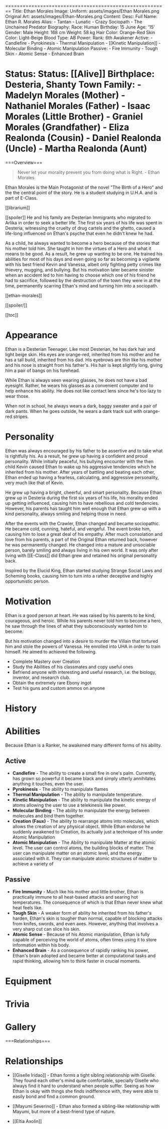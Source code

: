 ========================================================
Title: Ethan Morales
Image:
  Uniform: assets/images/Ethan Morales.png
  Original Art: assets/images/Ethan-Morales.png
Content:
  Desc:
    Full Name: Ethan R. Morales
    Alias:
    - Tantan
    - Lunatic
    - Crazy Sociopath
    - The Unchained Predator
  Biography:
    Race: Human
    Birthday: 15 June
    Age: '15'
    Gender: Male
    Height: 168 cm
    Weight: 58 kg
    Hair Color: Orange-Red
    Skin Color: Light-Beige
    Blood Type: AB
  Power:
    Rank: 6th Awakener
    Active:
    - Candlefire
    - Pyrokinesis
    - Thermal Manipulation
    - [[Kinetic Manipulation]]
    - Molecular Binding
    - Atomic Manipulation
    Passive:
    - Fire Immunity
    - Tough Skin
    - Atomic Sense
    - Enhanced Brain

  Status:
    Status: [[Alive]]
    Birthplace: Desteria, Shanty Town
    Family:
    - Madelyn Morales (Mother)
    - Nathaniel Morales (Father)
    - Isaac Morales (Little Brother)
    - Graniel Morales (Grandfather)
    - Eliza Realonda (Cousin)
    - Daniel Realonda (Uncle)
    - Martha Realonda (Aunt)
========================================================

===Overview===
> Never let your morality prevent you from doing what is Right. - Ethan Morales

Ethan Morales is the Main Protagonist of the novel "The Birth of a Hero" and the the central point of the story. He is a student studying in U.H.A. and is part of E-Class.

[[librarium]]

[[spoiler]]
He and his family are Desterian Immigrants who migrated to Arlika in order to seek a better life. The first six years of his life was spent in Desteria, witnessing the cruelty of drug cartels and the ghetto, caused a life-long influenced on Ethan's psyche that even he didn't knew he had.

As a child, he always wanted to become a hero because of the stories that his mother told him. She taught in him the virtues of a Hero and what it means to be good. As a result, he grew up wanting to be one. He trained his abilities for most of his days and even going so far as becoming a vigilante with his best friend Kevin and Vanessa, albeit only fighting petty crimes like thievery, mugging, and bullying. But his motivation later became sinister when an accident led to him having to choose which one of his friend he had to sacrifice, followed by the destruction of the town they were in at the time, permanently scarring Ethan's mind and turning him into a sociopath.

[[ethan-morales]]

[[spoiler/]]

[[toc]]

# Appearance
Ethan is a Desterian Teenager. Like most Desterian, he has dark hair and light beige skin. His eyes are orange-red, inherited from his mother and he has a tall build, inherited from his dad. His eyebrows are thin like his mother and his nose is straight from his father's. His hair is kept slightly long, giving him a pair of bangs on his forehead.

While Ethan is always seen wearing glasses, he does not have a bad eyesight. Rather, he wears his glasses as a convenient computer and to help enhance his ability. He does not like contact lens since he's too lazy to wear those.

When not in school, he always wears a dark, baggy sweater and a pair of dark pants. When he goes outside, he wears a dark track suit with orange-red stripes.

# Personality
Ethan was always encouraged by his father to be assertive and to take what is rightfully his. As a result, he grew up having a confident and proud personality. While initially peaceful, his bullying encounter with the then child Kevin caused Ethan to wake up his aggressive tendencies which he inherited from his mother. After years of battling and beating each other, Ethan ended up having a fearless, calculating, and aggressive personality, very much like that of Kevin.

He grew up having a bright, cheerful, and smart personality. Because Ethan grew up in Desteria during the first six years of his life, his morality ended up getting influenced, causing him to have rebellious and cold tendencies. However, his parents has taught him well enough that Ethan grew up with a kind personality, always smiling and helping those in need.

After the events with the Crawler, Ethan changed and became sociopathic. He became cold, cunning, hateful, and vengeful. The event broke him, causing him to lose a great deal of his empathy. After much consolation and love from his parents, a part of the Original Ethan returned back, however he was permanently changed. He changed into a mature and unsociable person, barely smiling and always living in his own world. It was only after living with [[E-Class]] did Ethan grew and retained his original personality back.

Inspired by the Elucid King, Ethan started studying Strange Social Laws and Scheming books, causing him to turn into a rather deceptive and highly opportunistic person.

# Motivation
Ethan is a good person at heart. He was raised by his parents to be kind, courageous, and heroic. While his parents never told him to become a hero, he saw through the lines of what they subconsciously wanted him to become.

But his motivation changed into a desire to murder the Villain that tortured him and stole the powers of Vanessa. He enrolled into UHA in order to train himself. He aimed to achieved the following.
* Complete Mastery over Creation
* Study the Abilities of his classmates and copy useful ones
* Befriend anyone with interesting and useful research, i.e. the biology, inventor, and research club.
* Obtain the extremely rare Ebony ingot
* Test his guns and custom ammos on anyone 

# History

# Abilities
Because Ethan is a Ranker, he awakened many different forms of his ability.

## Active
* **Candlefire** - The ability to create a small fire in one's palm. Currently, has grown so powerful it became black and simply utterly annihilates anything it touches, even the user.
* **Pyrokinesis** - The ability to manipulate flames
* **Thermal Manipulation** - The ability to manipulate temperature.
* **Kinetic Manipulation** - The ability to manipulate the kinetic energy of atoms allowing the user to use a telekinesis like power.
* **Molecular Binding** - The ability to manipulate the energy between molecules and bind them together.
* **Creation (Faux)** - The ability to rearrange atoms into molecules, which allows the creation of any physical object. While Ethan endorse he suddenly awakened to Creation, its actually just a technique of his under Atomic Manipulation
* **Atomic Manipulation** - The Ability to manipulate Matter at the atomic level. The user can control atoms, the building blocks of matter. The user can manipulate matter on an atomic level, and the energy associated with it. They can manipulate atomic structures of matter to achieve a variety of

## Passive
* **Fire Immunity** - Much like his mother and little brother, Ethan is practically immune to all heat-based attacks and searing hot temperatures. The consequence of which is that Ethan never knew what heat feels like.
* **Tough Skin** - A weaker form of ability he inherited from his father's harden, Ethan's skin is tougher than normal, capable of blocking attacks from knifes, swords, and even axes. However, anything that involves a very sharp cut can slice his skin.
* **Atomic Sense** - Because of his Atomic manipulation, Ethan is fully capable of perceiving the world of atoms, often times using it to store information within his body.
* **Enhanced Brain** - As a consequence of rapidly ranking his power, Ethan's brain adopted and became better at computational tasks and rapid thinking, allowing him to think faster in crucial moments.


# Equipment
# Trivia
# Gallery


===Relationships===
# Relationships
* [[Giselle Iridao]] - Ethan forms a tight sibling relationship with Giselle. They found each other's mind quite comfortable, specially Giselle who always find it hard to understand when people suffer. Seeing as how Ethan is okay with things she finds indifference with, they were able to easily bond and find a common ground.
  
* [[Mayumi Severino]] - Ethan also formed a sibling-like relationship with Mayumi, but more of a best-friend type of nature.
  
* [[Eltia Axolin]]







